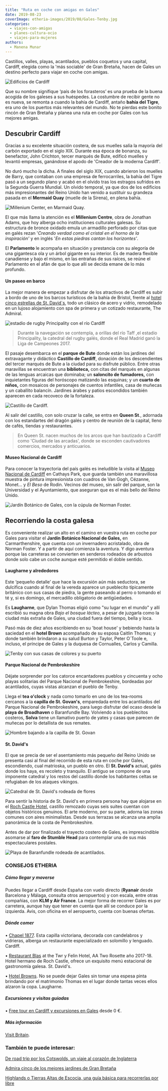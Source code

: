 ```yaml
---
title: "Ruta en coche con amigas en Gales"
date: 2019-08-23
coverImage: etheria-images/2019/08/Gales-Tenby.jpg
categories: 
  - viajes-con-amigas
  - planes-cultura-ocio
  - viajes-para-mujeres
authors: 
  - Manena Munar
---
```


Castillos, valles, playas, acantilados, pueblos coquetos y una capital, Cardiff, elegida como la 'más sociable' de Gran Bretaña, hacen de Gales un destino perfecto para viajar en coche con amigas.

![Edificios de Cardiff](etheria-images/2019/08/Cardiff-centro.jpg "Imagen de Cardiff, con su contraste de arquitectura antigua y moderna.")

Que su nombre signifique ‘país de los forasteros’ es una prueba de la buena acogida de 
los galeses a sus huéspedes. La costumbre de recibir gente no es nueva, se remonta a 
cuando la bahía de Cardiff, antaño **bahía del Tigre**, era uno de los puertos más 
relevantes del mundo. No te pierdas este bonito rincón de Gran Bretaña y planea una ruta 
en coche por Gales con tus mejores amigas. 

## Descubrir Cardiff

Gracias a su excelente situación costera, de sus muelles salía la mayoría del carbón 
exportado en el siglo XIX. Durante esa época de bonanza, su benefactor, John Crichton, 
tercer marqués de Bute, edificó muelles y levantó empresas, ganándose el apodo de 
'Creador de la moderna Cardiff'. 

No duró mucho la dicha. A finales del siglo XIX, cuando abrieron los muelles de Barry, 
que contaban con una empresa de ferrocarriles, la bahía del Tigre pasó a un segundo 
plano y acabó en el olvido tras los estragos sufridos en la Segunda Guerra Mundial. Un 
olvido temporal, ya que dos de los edificios más impresionantes del Reino Unido han 
venido a sustituir su grandeza pasada en el **Mermaid Quay** (muelle de la Sirena), en 
plena bahía. 

![Millenium Center, en Marmaid Quay.](etheria-images/2019/08/Cardiff-millenium-center.jpg "Millenium Center, en Marmaid Quay. © Manena Munar")

El que más llama la atención es el **Millenium Centre**, obra de Jonathan Adams, que hoy 
alberga ocho instituciones culturales galesas. Su estructura de bronce oxidado emula un 
armadillo perforado por citas que en galés rezan '_Creando verdad como el cristal en el 
horno de la inspiración'_ y en inglés '_En estas piedras cantan los horizontes'_. 

El **Parlamento** le acompaña en situación y prestancia con su alegoría de una 
gigantesca ola y un árbol gigante en su interior. Es de madera flexible canadiense y 
bajo el mismo, en las entrañas de sus raíces, se reúne el Parlamento en el afán de que 
lo que allí se decida emane de lo más profundo. 

#### Un paseo en barco

La mejor manera de empezar a disfrutar de los atractivos de Cardiff es subir a bordo de 
uno de los barcos turísticos de la bahía de Bristol, frente al [hotel cinco estrellas de 
St. 
David´s](https://www.ihg.com/voco/hotels/gb/en/cardiff/cwlcd/hoteldetail?cm_mmc=GoogleMaps-_-VX-_-GB-_-CWLCD#scmisc=nav_hoteldetail_vx), 
todo un clásico de acero y vidrio, remodelado en un lujoso alojamiento con spa de 
primera y un cotizado restaurante, The Admiral. 

![estadio de rugby Principality con el río Cardiff](etheria-images/2019/08/Cardiff-stadium.jpg "Al navegar por el río Cardiff se pasa por el famoso estadio de rugby Principality.")

> Durante la navegación se contempla, a orillas del río Taff ,el estadio Principality, la 
> catedral del rugby galés, donde el Real Madrid ganó la Liga de Campeones 2017. 

El pasaje desembarca en el **parque de Bute** donde están los jardines del extravagante 
y didáctico **Castillo de Cardiff**, donación de los descendientes del tercer marqués de 
Bute a la ciudad para su disfrute público. Entre otras maravillas se encuentran una 
**biblioteca,** con citas del marqués en algunas de las lenguas arcaicas que dominaba; 
un **saloncito de fumadores,** con inquietantes figuras del horóscopo matizando las 
esquinas; y un **cuarto de niños,** con mosaicos de personajes de cuentos infantiles, 
casa de muñecas y un caballito balancín. Jardines árabes y patios escondidos también 
aparecen en cada recoveco de la fortaleza. 

![Castillo de Cardiff.](etheria-images/2019/08/Cardiff-castillo.jpg "Castillo de Cardiff.")

Al salir del castillo, con solo cruzar la calle, se entra en **Queen St**., adornada con 
los estandartes del dragón galés y centro de reunión de la capital, lleno de cafés, 
tiendas y restaurantes. 

> En Queen St. nacen muchos de los arcos que han bautizado a Cardiff como 'Ciudad de las 
> arcadas', donde se esconden cautivadores comercios, mercados y anticuarios. 

#### Museo Nacional de Cardiff

Para conocer la trayectoria del país galés es ineludible la visita al [Museo Nacional de 
Cardiff](https://museum.wales/cardiff/) en Cathays Park, que guarda también una 
maravillosa muestra de pintura impresionista con cuadros de Van Gogh, Cézanne, Monet... 
y _El Beso_ de Rodin. Vecinos del museo, sin salir del parque, son la Universidad y el 
Ayuntamiento, que aseguran que es el más bello del Reino Unido. 

![Jardín Botánico de Gales, con la cúpula de Norman Foster.](etheria-images/2019/08/Gales-jardin-botanico.jpg "Jardín Botánico de Gales, con la cúpula de Norman Foster.")

## Recorriendo la costa galesa

Es conveniente realizar un alto en el camino en vuestra ruta en coche por Gales para 
visitar el **Jardín Botánico Nacional de Gales,** en Carmarthenshire, que cuenta con un 
invernadero acristalado, obra de Norman Foster. Y a partir de aquí comienza la aventura. 
Y digo aventura porque las carreteras se convierten en senderos rodeados de arbustos 
donde solo cabe un coche aunque esté permitido el doble sentido. 

#### Laugharne y alrededores

Este ‘pequeño detalle’ que hace la excursión aún más seductora, se dulcifica cuando al 
final de la vereda aparece un pueblecito típicamente británico con sus casas de piedra, 
la gente paseando al perro o tomando el té y, si es domingo, el mercadillo obligatorio 
de antigüedades. 

Es **Laugharne**, que Dylan Thomas eligió como "su lugar en el mundo" y allí escribió su 
magna obra _Bajo el bosque lácteo_, a pesar de juzgarla como la ciudad más extraña de 
Gales, una ciudad fuera del tiempo, bella y loca. 

Pasó más de diez años escribiendo en su 'boat house' y bebiendo hasta la saciedad en el 
**hotel Brown** acompañado de su esposa Caitlin Thomas; y donde también brindaron a su 
salud Burton y Taylor, Peter O´Toole e, incluso, el príncipe de Gales y la duquesa de 
Cornualles, Carlos y Camilla. 

![Tenby con sus casas de colores y su puerto](etheria-images/2019/08/Gales-Tenby.jpg "Pueblo amurallado de Tenby, en la costa de Pembrokeshire. © MM")

#### Parque Nacional de Pembrokeshire

Déjate sorprender por los catorce encantadores pueblos y cincuenta y ocho playas 
solitarias del Parque Nacional de Pembrokeshire, bordeadas por acantilados, cuyas vistas 
alcanzan el pueblo de Tenby. 

Llega el **tea o'clock** y nada como tomarlo en uno de los tea-rooms cercanos a la 
**capilla de St. Govan's**, emparedada entre los acantilados del Parque Nacional de 
Pembrokeshire, para luego disfrutar del ocaso desde la **playa de Broadhaven** o 
Baranfundle Bay. Volviendo a los pueblecitos costeros, **Solva** tiene un llamativo 
puerto de yates y casas que parecen de muñecas por lo detallista de sus remates. 

![Hombre bajando a la capilla de St. Govan](etheria-images/2019/08/Gales-parque-nacional-Pembrokeshire.jpg "Capilla de St. Govan en uno de los acantilados del Parque Nacional de Pembrokeshire. © MM")

#### St. David's

El que se precia de ser el asentamiento más pequeño del Reino Unido se presenta casi al 
final del recorrido de esta ruta en coche por Gales, escondiendo, cual matrioska, un 
pueblo en otro. El **St. David's** actual, galés donde los haya, es recoleto y 
tranquilo. El antiguo se compone de una imponente catedral y los restos del castillo 
donde los habitantes celtas se refugiaban de los ataques vikingos. 

![Catedral de St. David's rodeada de flores](etheria-images/2019/08/Gales-catedra-st-david.jpg "Catedral de St. David's. © MM")

Para sentir la historia de St. David's en primera persona hay que alojarse en el [Roch 
Castle Hotel](http://www.rochcastle.com), castillo remozado cuyas seis suites cuentan 
con objetos históricos genuinos. El arte moderno, por su parte, adorna las zonas comunes 
con aires minimalistas. Desde sus terrazas se alcanza una amplia panorámica de la costa 
de Pembrokeshire. 

Antes de dar por finalizado el trayecto costero de Gales, es imprescindible asomarse al 
**faro de Stumble Head** para contemplar una de sus más espectaculares postales. 

![Playa de Baranfundle rodeada de acantilados.](etheria-images/2019/08/Gales-playa-Baranfundle.jpg "Playa de Baranfundle, una de las más bellas del Reino Unido. © MM")

### CONSEJOS ETHERIA

##### Cómo llegar y moverse

Puedes llegar a Cardiff desde España con vuelo directo (**Ryanair** desde Barcelona y 
Málaga, consulta otros aeropuertos) y con escala, entre otras compañías, con **KLM y Air 
France**. La mejor forma de recorrer Gales es por carretera, aunque hay que tener en 
cuenta que allí se conduce por la izquierda. Avis, con oficina en el aeropuerto, cuenta 
con buenas ofertas. 

##### Dónde comer

• [Chapel 1877](https://chapel1877.com). Esta capilla victoriana, decorada con 
candelabros y vidrieras, alberga un restaurante especializado en solomillo y lenguado. 
Cardiff. 

• [Restaurant Blas](https://twryfelinhotel.com/dining/) at the Twr y Felin Hotel, AA Two 
Rosette año 2017-18. Hotel hermano de Roch Castle, ofrece un exquisito menú estacional 
de gastronomía galesa. St. David's. 

• [Hotel Browns](https://www.browns.wales). No se puede dejar Gales sin tomar una espesa 
pinta brindando por el matrimonio Thomas en el lugar donde tantas veces ellos alzaron la 
copa. Laugharne. 

##### Excursiones y visitas guiadas

• [Free tour en Cardiff y excursiones en 
Gales](https://www.civitatis.com/es/gales/?aid=10211) desde 0 €. 

##### Más información

[Visit Britain](https://www.visitbritain.com/es/es/gales). 

### También te puede interesar:

[De road trip por los Cotswolds, un viaje al corazón de 
Inglaterra](https://etheriamagazine.com/2019/08/08/de-road-trip-por-los-cotswolds-un-viaje-al-corazon-de-inglaterra/) 

[Admira cinco de los mejores jardines de Gran 
Bretaña](https://etheriamagazine.com/2021/04/22/los-mejores-jardines-de-gran-bretana/) 

[Highlands o Tierras Altas de Escocia, una guía básica para recorrerlas por 
libre](https://etheriamagazine.com/2020/09/10/mejor-ruta-3-dias-highlands-tierras-altas-escocia/)
